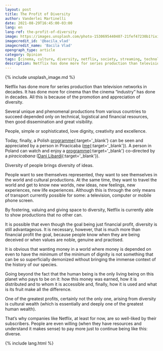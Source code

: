```yaml
---
layout: post
title: The Profit of Diversity
author: Vanderlei Martinelli
date: 2021-08-29T16:45:00-03:00
lang: en
lang-ref: the-profit-of-diversity
image: https://images.unsplash.com/photo-1530695440407-21fef47230b1?ixid=MnwxMjA3fDB8MHxwaG90by1wYWdlfHx8fGVufDB8fHx8&ixlib=rb-1.2.1&auto=format&fit=crop&w=1500&h=300&q=80
imagecredit_id: '@bacila_vlad'
imagecredit_name: 'Bacila Vlad'
opengraph_type: article
category: Opinion
tags: [cinema, culture, diversity, netflix, society, streaming, technology, TV]
description: Netflix has done more for series production than television networks in decades. It has done more for cinema than the cinema “industry” has done in decades. All this is because of the promotion and appreciation of diversity.
---
```

{% include unsplash_image.md %}

Netflix has done more for series production than television networks in decades. It has done more for cinema than the cinema “industry” has done in decades. All this is because of the promotion and appreciation of diversity.

Several unique and phenomenal productions from various countries to succeed depended only on technical, logistical and financial resources, then good dissemination and great visibility.

People, simple or sophisticated, love dignity, creativity and excellence.

Today, finally, a Polish [programme][1]{:target='_blank'} can be seen and appreciated by a person in Piracicaba ([me][2]{:target='_blank'}). A person in Poland can watch and enjoy a [programme][3]{:target='_blank'} co-directed by a *piracicabana* ([Dani Libardi][4]{:target='_blank'}).

Diversity of people brings diversity of ideas.

People want to see themselves represented, they want to see themselves in the world and cultural productions. At the same time, they want to travel the world and get to know new worlds, new ideas, new feelings, new experiences, new life experiences. Although this is through the only means of transport currently possible for some: a television, computer or mobile phone screen.

By fostering, valuing and giving space to diversity, Netflix is currently able to show productions that no other can.

It is possible that even though the goal being just financial profit, diversity is still advantageous. It is necessary, however, that is much more than financial profit the goal, because people know when they are being deceived or when values are noble, genuine and practised.

It is obvious that wanting money in a world where money is depended on even to have the minimum of the minimum of dignity is not something that can be so superficially demonized without bringing the immense context of the history of our species.

Going beyond the fact that the human being is the only living being on this planet who pays to be on it: how this money was earned, how it is distributed and to whom it is accessible and, finally, how it is used and what is its fruit make all the difference.

One of the greatest profits, certainly not the only one, arising from diversity is cultural wealth (which is essentially and deeply one of the greatest human wealth).

That’s why companies like Netflix, at least for now, are so well-liked by their subscribers. People are even willing (when they have resources and understand it makes sense) to pay more just to continue being like this: diverse.

{% include lang.html %}

[1]:	https://www.imdb.com/title/tt13495314
[2]:	https://twitter.com/vmartinelli
[3]:	https://www.imdb.com/title/tt4922804
[4]:	https://twitter.com/danilibardi